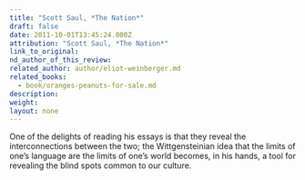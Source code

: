 ```yaml
---
title: "Scott Saul, *The Nation*"
draft: false
date: 2011-10-01T13:45:24.000Z
attribution: "Scott Saul, *The Nation*"
link_to_original:
nd_author_of_this_review:
related_author: author/eliot-weinberger.md
related_books:
  - book/oranges-peanuts-for-sale.md
description:
weight:
layout: none
---
```

One of the delights of reading his essays is that they reveal the interconnections between the two; the Wittgensteinian idea that the limits of one’s language are the limits of one’s world becomes, in his hands, a tool for revealing the blind spots common to our culture.

